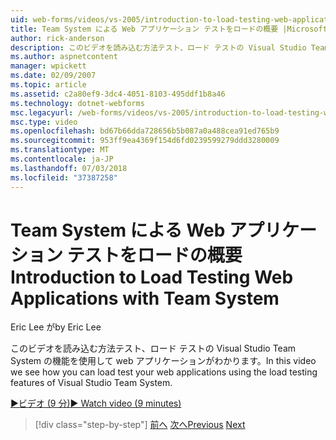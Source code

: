 ```yaml
---
uid: web-forms/videos/vs-2005/introduction-to-load-testing-web-applications-with-team-system
title: Team System による Web アプリケーション テストをロードの概要 |Microsoft Docs
author: rick-anderson
description: このビデオを読み込む方法テスト、ロード テストの Visual Studio Team System の機能を使用して web アプリケーションがわかります。
ms.author: aspnetcontent
manager: wpickett
ms.date: 02/09/2007
ms.topic: article
ms.assetid: c2a80ef9-3dc4-4051-8103-495ddf1b8a46
ms.technology: dotnet-webforms
msc.legacyurl: /web-forms/videos/vs-2005/introduction-to-load-testing-web-applications-with-team-system
msc.type: video
ms.openlocfilehash: bd67b66dda728656b5b087a0a488cea91ed765b9
ms.sourcegitcommit: 953ff9ea4369f154d6fd0239599279ddd3280009
ms.translationtype: MT
ms.contentlocale: ja-JP
ms.lasthandoff: 07/03/2018
ms.locfileid: "37387258"
---
```

<a name="introduction-to-load-testing-web-applications-with-team-system"></a><span data-ttu-id="a602b-103">Team System による Web アプリケーション テストをロードの概要</span><span class="sxs-lookup"><span data-stu-id="a602b-103">Introduction to Load Testing Web Applications with Team System</span></span>
====================
<span data-ttu-id="a602b-104">Eric Lee が</span><span class="sxs-lookup"><span data-stu-id="a602b-104">by Eric Lee</span></span>

<span data-ttu-id="a602b-105">このビデオを読み込む方法テスト、ロード テストの Visual Studio Team System の機能を使用して web アプリケーションがわかります。</span><span class="sxs-lookup"><span data-stu-id="a602b-105">In this video we see how you can load test your web applications using the load testing features of Visual Studio Team System.</span></span>

[<span data-ttu-id="a602b-106">&#9654;ビデオ (9 分)</span><span class="sxs-lookup"><span data-stu-id="a602b-106">&#9654; Watch video (9 minutes)</span></span>](https://channel9.msdn.com/Blogs/ASP-NET-Site-Videos/introduction-to-load-testing-web-applications-with-team-system)

> [!div class="step-by-step"]
> <span data-ttu-id="a602b-107">[前へ](introduction-to-testing-web-applications-with-team-system.md)
> [次へ](introduction-to-manual-testing-with-team-system.md)</span><span class="sxs-lookup"><span data-stu-id="a602b-107">[Previous](introduction-to-testing-web-applications-with-team-system.md)
[Next](introduction-to-manual-testing-with-team-system.md)</span></span>
